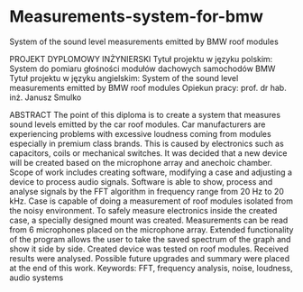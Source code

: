 # Measurements-system-for-bmw
 System of the sound level measurements emitted by BMW roof modules 
 
PROJEKT DYPLOMOWY INŻYNIERSKI 
Tytuł projektu w języku polskim: System do pomiaru głośności modułów dachowych samochodów BMW 
Tytuł projektu w języku angielskim: System of the sound level measurements emitted by BMW  roof modules 
Opiekun pracy: prof. dr hab. inż. Janusz Smulko

ABSTRACT 
	The point of this diploma is to create a system that measures sound levels emitted by the car roof modules. Car manufacturers are experiencing problems with excessive loudness coming from modules especially in premium class brands. This is caused by electronics such as capacitors, coils or mechanical switches. It was decided that a new device will be created based on the microphone array and anechoic chamber. Scope of work includes creating software, modifying a case and adjusting a device to process audio signals. Software is able to show, process and analyse signals by the FFT algorithm in frequency range from 20 Hz to 20 kHz. Case is capable of doing a measurement of roof modules isolated from the noisy environment. To safely measure electronics inside the created case, a specially designed mount was created. Measurements can be read from 6 microphones placed on the microphone array. Extended functionality of the program allows the user to take the saved spectrum of the graph and show it side by side. Created device was tested on roof modules. Received results were analysed. Possible future upgrades and summary were placed at the end of this work.
Keywords: FFT, frequency analysis, noise, loudness, audio systems
